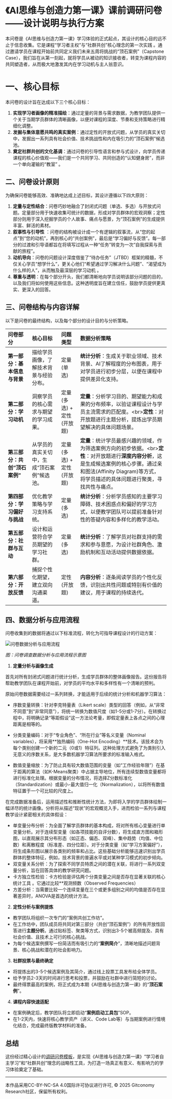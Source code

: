 # 《AI思维与创造力第一课》课前调研问卷——设计说明与执行方案

本问卷是《AI思维与创造力第一课》学习体验的正式起点，其设计的核心目的远不止于信息收集。它是课程“学习者主权”与“社群共创”核心理念的第一次实践 。通过邀请学员在课程开始前共同定义我们未来五周将挑战的“顶石案例”（Capstone Case），我们旨在从第一刻起，就将学员从被动的知识接收者，转变为课程内容的共同塑造者，从而极大地激发其内在学习动机与主人翁意识。  

# 一、核心目标

本问卷的设计旨在达成以下三个核心目标：

1. **实现学习者画像的精准描绘**：通过定量的背景与需求数据，为教学团队提供一个关于当期学员群体的清晰画像，以便对课程的深度、节奏和支持策略进行精细化调整。
2. **发掘与集体意愿共鸣的真实案例**：通过定性的开放式问题，从学员的真实关切中，发掘出一系列具有社会价值、技术挑战性和内在吸引力的“顶石案例”候选池。
3. **奠定社群共创的文化基调**：通过问卷的引导性语言和参与式设计，向学员传递课程的核心价值观——我们是一个共同学习、共同创造的“认知健身房”，而非一个单向灌输的“教室” 。

## 二、问卷设计原则
为确保问卷能够高效、准确地达成上述目标，其设计遵循以下四大原则：

1. **定量与定性结合**：问卷巧妙地融合了封闭式问题（单选、多选）与开放式问题。定量部分用于快速收集可统计的数据，形成对学员群体的宏观洞察；定性部分则用于深入挖掘学员的个人故事、痛点与愿景，为“顶石案例”的生成提供丰富、鲜活的素材。
2. **叙事性与引导性** ：问卷的结构被设计成一个有逻辑的叙事流，从“您的起点”到“您的动机”，再到核心的“共创案例”，最后是“学习偏好与反馈”。每一部分的过渡和引导语都旨在将填写过程从一种“任务”转变为一次“自我探索与贡献的旅程”。
3. **动机导向**：问卷的问题设计深度借鉴了“待办任务”（JTBD）框架的精髓，不仅关心学员“想学什么”，更关心他们“希望通过学习解决什么问题”、“渴望成为什么样的人”，从而触及最深层的学习动机 。
4. **尊重与透明**：在每个部分开头，我们都清晰地向学员说明该部分问题的目的，以及我们将如何使用这些信息。这种透明度旨在建立信任，鼓励学员提供更真实、更深入的回答。

## 三、问卷结构与内容详解

以下是问卷的最终结构，以及每个部分的设计目的与分析策略。

| 问卷部分 | 核心目标 | 问题类型 | 数据分析策略 |
| :--- | :--- | :--- | :--- |
| **第一部分：基本信息与背景** | 描绘学员画像，了解技术背景与经验分布。 | 定量 (单选) | **统计分析**：生成关于职业领域、技术背景、AI了解程度的分布图表，用于对学员进行初步分层，以便在课程中提供差异化支持。 |
| **第二部分：学习动机** | 洞察学员的核心需求与期望的学习成果。 | 定量 (多选) + 定性 (开放题) | **定量**：分析学习目的、期望能力和成果的分布频率，以验证课程设计与学员主流需求的匹配度。\<br\>**定性**：对开放题进行主题分析，提炼出学员期望解决的具体问题场景。 |
| **第三部分：共创“顶石案例”** | 从学员的真实关切中，生成“顶石案例”候选池。 | 定量 (多选) + 定性 (开放题) | **定量**：统计学员最感兴趣的领域，作为筛选案例方向的初步依据。\<br\>**定性**：对开放题进行**深度内容分析**，这是生成候选案例的核心步骤。通过亲和图法(Affinity Diagram)等方式，将学员描述的具体问题进行聚类，寻找共性与痛点。 |
| **第四部分：学习偏好与挑战** | 优化教学策略与学习支持系统。 | 定量 (多选) | **统计分析**：分析学员感知的主要学习障碍、技术困惑点和偏好的学习方式，以便教学团队可以提前准备针对性的答疑内容和多样化的教学活动。 |
| **第五部分：社群与互动** | 设计和运营符合学员期望的学习社群。 | 定量 (多选) | **统计分析**：了解学员对社群支持的需求和参与意愿，为设计社群角色、激励机制和互动活动提供数据依据。 |
| **第六部分：开放反馈** | 捕捉个性化期望，建立双向沟通渠道。 | 定性 (开放题) | **内容分析**：逐条阅读学员的个性化反馈，识别出共性问题或特别有价值的建议，用于课程的持续迭代。 |

## 四、数据分析与应用流程

问卷收集到的数据将通过以下标准流程，转化为可指导课程设计的行动方案：

![问卷数据分析与应用流程](./问卷调查数据分析与应用流程.svg)

*图：问卷调查数据分析与应用流程示意图*

1.  **定量分析与画像生成**

首先对所有封闭式问题进行统计分析，生成学员群体的整体画像报告。这份报告将帮助教学团队在课程开始前，对学员的平均水平和多样性有一个清晰的预判。

原始问卷数据需要经过一系列转换，才能适用于后续的统计分析和机器学习算法：

- 序数变量转换：针对李克特量表（Likert scale）类型的回答（例如，从“非常不同意”到“非常同意”），将统一转换为数值尺度（如1-5分或1-7分）。在转换过程中，将明确记录“等距假设”这一方法论考量，即假定量表上各点之间的心理距离是相等的。

- 分类变量编码：对于“专业角色”、“所在行业”等名义变量（Nominal variables），将采用**独热编码（One-Hot Encoding）**技术。该技术会为每个类别创建一个新的二元（0或1）特征列。这种处理方式避免了为类别引入无意义的序数关系，是大多数机器学习算法所要求的标准输入格式。

- 数值变量缩放：为了防止具有较大数值范围的变量（如“工作经验年限”）在基于距离的算法（如K-Means聚类）中占据主导地位，所有连续型数值变量都将进行标准化处理。根据变量的分布情况，将选择Z分数标准化（Standardization）或最小-最大值归一化（Normalization），以将所有数值特征置于一个可比较的尺度上。

在完成数据准备后，运用描述性和推断性统计方法，为即将入学的学员群体绘制一幅详尽的统计画像。分析将从描述“现状”的宏观概览入手，进而检验一系列与课程教学设计紧密相关的具体假设：

- 单变量分布分析：为全面了解学员群体的基本构成，将对所有核心变量进行单变量分析。对于连续型变量（如各项技能的自评分数），将生成直方图和箱形图，以直观展示其分布形态（如正态、偏态、双峰）、集中趋势（均值、中位数）和离散程度（标准差、四分位距）。对于分类变量（如“学习方案偏好”），将生成条形图以展示各类别的频率和占比。这些基础分析能够迅速识别出学员群体的整体特征，例如，技术背景的普遍水平或对某种学习模式的初步倾向。
- 双变量关系分析：为了探索不同学员特质之间的潜在关联，将进行一系列双变量分析，旨在回答具体的教学研究问题。
- 卡方独立性检验：卡方检验是评估两个分类变量之间是否存在显著关联的核心统计工具 。它通过比较**观测频数（Observed Frequencies）
- 方差分析：当需要比较一个连续变量在三个或更多组别之间的均值是否存在显著差异时，ANOVA是首选的统计方法。

2.  **定性分析与案例提炼**

 - 教学团队将组织一次专门的“案例共创工作坊”。
 - 在工作坊中，团队成员将共同对第三部分（共创“顶石案例”）的所有开放性回答进行**主题分析**。通过贴标签、聚类等方式，识别出3-5个被高频提及、具有社会价值、且技术上可行的核心挑战。
 - 为每个候选案例撰写一份简洁而有吸引力的“**案例简介**”，清晰地描述问题背景、核心挑战和潜在的社会影响力。

3.  **社群投票与最终确定**

- 将提炼出的3-5个候选案例及其简介，通过线上投票工具发布给全体学员。
- 给予学员2-3天的时间进行思考和投票，并鼓励在社群中进行简短的讨论。
- 最终得票最高的案例，将正式成为本期《AI思维与创造力第一课》的“**顶石案例**”。

4.  **课程内容快速适配**

- 在案例确定后，教学团队将立即启动“**案例启动工具包**”SOP。
- 在1-2天内，快速将核心教学资产（讲义、Code Lab等）与当期案例进行情境化结合，完成最终版教学材料的准备。

## 总结

这份经过精心设计的[调研问卷模板](./课前调研问卷模板.md)，是实现《AI思维与创造力第一课》“学习者自主学习”和“社群共创”理念的战略性工具，为打造一场真正有意义、有影响力的学习体验奠定了基础。

---
本作品采用CC-BY-NC-SA 4.0国际许可协议进行许可, &copy; 2025 Gitconomy Research社区，保留所有权利。
